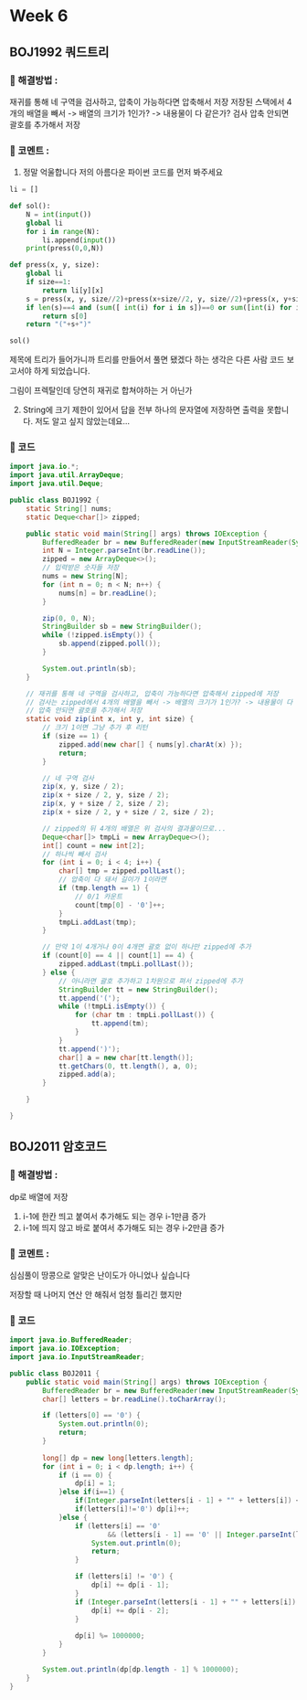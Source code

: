 # Week 6

## BOJ1992 쿼드트리

### 🎈 해결방법 :
재귀를 통해 네 구역을 검사하고, 압축이 가능하다면 압축해서 저장
저장된 스택에서 4개의 배열을 빼서 -> 배열의 크기가 1인가? -> 내용물이 다 같은가? 검사
압축 안되면 괄호를 추가해서 저장

### 💬 코멘트 :
1. 정말 억울합니다 저의 아름다운 파이썬 코드를 먼저 봐주세요
```python
li = []

def sol():
    N = int(input())
    global li
    for i in range(N):
        li.append(input())
    print(press(0,0,N))

def press(x, y, size):
    global li
    if size==1:
        return li[y][x]
    s = press(x, y, size//2)+press(x+size//2, y, size//2)+press(x, y+size//2, size//2)+press(x+size//2, y+size//2, size//2)
    if len(s)==4 and (sum([ int(i) for i in s])==0 or sum([int(i) for i in s])==4):
        return s[0]
    return "("+s+")"

sol()
```
제목에 트리가 들어가니까 트리를 만들어서 풀면 됐겠다 하는 생각은 다른 사람 코드 보고서야 하게 되었습니다.

그림이 프렉탈인데 당연히 재귀로 합쳐야하는 거 아닌가

2. String에 크기 제한이 있어서 답을 전부 하나의 문자열에 저장하면 출력을 못합니다.
저도 알고 싶지 않았는데요...

### 📄 코드
```java
import java.io.*;
import java.util.ArrayDeque;
import java.util.Deque;

public class BOJ1992 {
	static String[] nums;
	static Deque<char[]> zipped;

	public static void main(String[] args) throws IOException {
		BufferedReader br = new BufferedReader(new InputStreamReader(System.in));
		int N = Integer.parseInt(br.readLine());
		zipped = new ArrayDeque<>();
		// 입력받은 숫자들 저장
		nums = new String[N];
		for (int n = 0; n < N; n++) {
			nums[n] = br.readLine();
		}

		zip(0, 0, N);
		StringBuilder sb = new StringBuilder();
		while (!zipped.isEmpty()) {
			sb.append(zipped.poll());
		}

		System.out.println(sb);
	}

	// 재귀를 통해 네 구역을 검사하고, 압축이 가능하다면 압축해서 zipped에 저장
	// 검사는 zipped에서 4개의 배열을 빼서 -> 배열의 크기가 1인가? -> 내용물이 다 같은가? 검사
	// 압축 안되면 괄호를 추가해서 저장
	static void zip(int x, int y, int size) {
		// 크기 1이면 그냥 추가 후 리턴
		if (size == 1) {
			zipped.add(new char[] { nums[y].charAt(x) });
			return;
		}

		// 네 구역 검사
		zip(x, y, size / 2);
		zip(x + size / 2, y, size / 2);
		zip(x, y + size / 2, size / 2);
		zip(x + size / 2, y + size / 2, size / 2);

		// zipped의 뒤 4개의 배열은 위 검사의 결과물이므로...
		Deque<char[]> tmpLi = new ArrayDeque<>();
		int[] count = new int[2];
		// 하나씩 빼서 검사
		for (int i = 0; i < 4; i++) {
			char[] tmp = zipped.pollLast();
			// 압축이 다 돼서 길이가 1이라면
			if (tmp.length == 1) {
				// 0/1 카운트
				count[tmp[0] - '0']++;
			}
			tmpLi.addLast(tmp);
		}

		// 만약 1이 4개거나 0이 4개면 괄호 없이 하나만 zipped에 추가
		if (count[0] == 4 || count[1] == 4) {
			zipped.addLast(tmpLi.pollLast());
		} else {
			// 아니라면 괄호 추가하고 1차원으로 펴서 zipped에 추가
			StringBuilder tt = new StringBuilder();
			tt.append('(');
			while (!tmpLi.isEmpty()) {
				for (char tm : tmpLi.pollLast()) {
					tt.append(tm);
				}
			}
			tt.append(')');
			char[] a = new char[tt.length()];
			tt.getChars(0, tt.length(), a, 0);
			zipped.add(a);
		}

	}

}

```

## BOJ2011 암호코드

### 🎈 해결방법 :
dp로 배열에 저장
1. i-1에 한칸 띄고 붙여서 추가해도 되는 경우 i-1만큼 증가
2. i-1에 띄지 않고 바로 붙여서 추가해도 되는 경우 i-2만큼 증가

### 💬 코멘트 :
심심풀이 땅콩으로 알맞은 난이도가 아니었나 싶습니다

저장할 때 나머지 연산 안 해줘서 엄청 틀리긴 했지만

### 📄 코드
```java
import java.io.BufferedReader;
import java.io.IOException;
import java.io.InputStreamReader;

public class BOJ2011 {
	public static void main(String[] args) throws IOException {
		BufferedReader br = new BufferedReader(new InputStreamReader(System.in));
		char[] letters = br.readLine().toCharArray();

		if (letters[0] == '0') {
			System.out.println(0);
			return;
		}
		
		long[] dp = new long[letters.length];
		for (int i = 0; i < dp.length; i++) {
			if (i == 0) {
				dp[i] = 1;
			}else if(i==1) {
				if(Integer.parseInt(letters[i - 1] + "" + letters[i]) <= 26) dp[i]++;
				if(letters[i]!='0') dp[i]++;
			}else {
				if (letters[i] == '0'
						&& (letters[i - 1] == '0' || Integer.parseInt(letters[i - 1] + "" + letters[i]) > 26)) {
					System.out.println(0);
					return;
				}

				if (letters[i] != '0') {
					dp[i] += dp[i - 1];
				}
				if (Integer.parseInt(letters[i - 1] + "" + letters[i]) <= 26 && letters[i - 1] != '0') {
					dp[i] += dp[i - 2];
				}
				
				dp[i] %= 1000000;
			}
		}

		System.out.println(dp[dp.length - 1] % 1000000);
	}
}
```